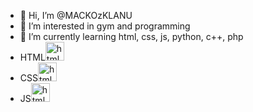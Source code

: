 - 👋 Hi, I’m @MACKOzKLANU
- 👀 I’m interested in gym and programming
- 🌱 I’m currently learning html, css, js, python, c++, php
- HTML<img src="https://upload.wikimedia.org/wikipedia/commons/6/61/HTML5_logo_and_wordmark.svg" alt="html" width="30" height="30">
- CSS<img src="https://upload.wikimedia.org/wikipedia/commons/d/d5/CSS3_logo_and_wordmark.svg" alt="html" width="30" height="30">
- JS<img src="https://upload.wikimedia.org/wikipedia/commons/d/dc/Javascript-shield.png?w=144" alt="html" width="30" height="30">


<!-- <img src="https://raw.githubusercontent.com/github/explore/80688e429a7d4ef2fca1e82350fe8e3517d3494d/topics/javascript/javascript.png" alt="js" width="30" height="30"> -->
<!-- - 💞️ I’m looking to collaborate on ...
- 📫 How to reach me ... -->

<!---
MACKOzKLANU/MACKOzKLANU is a ✨ special ✨ repository because its `README.md` (this file) appears on your GitHub profile.
You can click the Preview link to take a look at your changes.
--->
